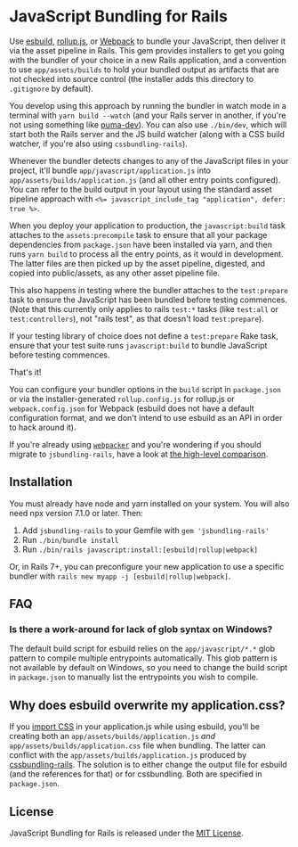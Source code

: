 # JavaScript Bundling for Rails

Use [esbuild](https://esbuild.github.io), [rollup.js](https://rollupjs.org), or [Webpack](https://webpack.js.org) to bundle your JavaScript, then deliver it via the asset pipeline in Rails. This gem provides installers to get you going with the bundler of your choice in a new Rails application, and a convention to use `app/assets/builds` to hold your bundled output as artifacts that are not checked into source control (the installer adds this directory to `.gitignore` by default).

You develop using this approach by running the bundler in watch mode in a terminal with `yarn build --watch` (and your Rails server in another, if you're not using something like [puma-dev](https://github.com/puma/puma-dev)). You can also use `./bin/dev`, which will start both the Rails server and the JS build watcher (along with a CSS build watcher, if you're also using `cssbundling-rails`).

Whenever the bundler detects changes to any of the JavaScript files in your project, it'll bundle `app/javascript/application.js` into `app/assets/builds/application.js` (and all other entry points configured). You can refer to the build output in your layout using the standard asset pipeline approach with `<%= javascript_include_tag "application", defer: true %>`.

When you deploy your application to production, the `javascript:build` task attaches to the `assets:precompile` task to ensure that all your package dependencies from `package.json` have been installed via yarn, and then runs `yarn build` to process all the entry points, as it would in development. The latter files are then picked up by the asset pipeline, digested, and copied into public/assets, as any other asset pipeline file.

This also happens in testing where the bundler attaches to the `test:prepare` task to ensure the JavaScript has been bundled before testing commences. (Note that this currently only applies to rails `test:*` tasks (like `test:all` or `test:controllers`), not "rails test", as that doesn't load `test:prepare`).

If your testing library of choice does not define a `test:prepare` Rake task, ensure that your test suite runs `javascript:build` to bundle JavaScript before testing commences.

That's it!

You can configure your bundler options in the `build` script in `package.json` or via the installer-generated `rollup.config.js` for rollup.js or `webpack.config.json` for Webpack (esbuild does not have a default configuration format, and we don't intend to use esbuild as an API in order to hack around it).

If you're already using [`webpacker`](https://github.com/rails/webpacker) and you're wondering if you should migrate to `jsbundling-rails`, have a look at [the high-level comparison](./docs/comparison_with_webpacker.md).


## Installation

You must already have node and yarn installed on your system. You will also need npx version 7.1.0 or later. Then:

1. Add `jsbundling-rails` to your Gemfile with `gem 'jsbundling-rails'`
2. Run `./bin/bundle install`
3. Run `./bin/rails javascript:install:[esbuild|rollup|webpack]`

Or, in Rails 7+, you can preconfigure your new application to use a specific bundler with `rails new myapp -j [esbuild|rollup|webpack]`.


## FAQ

### Is there a work-around for lack of glob syntax on Windows?

The default build script for esbuild relies on the `app/javascript/*.*` glob pattern to compile multiple entrypoints automatically. This glob pattern is not available by default on Windows, so you need to change the build script in `package.json` to manually list the entrypoints you wish to compile.

## Why does esbuild overwrite my application.css?

If you [import CSS](https://esbuild.github.io/content-types/#css-from-js) in your application.js while using esbuild, you'll be creating both an `app/assets/builds/application.js` _and_ `app/assets/builds/application.css` file when bundling. The latter can conflict with the `app/assets/builds/application.js` produced by [cssbundling-rails](https://github.com/rails/cssbundling-rails). The solution is to either change the output file for esbuild (and the references for that) or for cssbundling. Both are specified in `package.json`. 


## License

JavaScript Bundling for Rails is released under the [MIT License](https://opensource.org/licenses/MIT).
